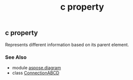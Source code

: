﻿---
title: c property
second_title: Aspose.Diagram for Python via .NET API References
description: 
type: docs
weight: 60
url: /python-net/aspose.diagram/connectionabcd/c/
is_root: false
---

## c property


Represents different information based on its parent element.

### See Also
* module [aspose.diagram](../../)
* class [ConnectionABCD](/diagram/python-net/aspose.diagram/connectionabcd)
